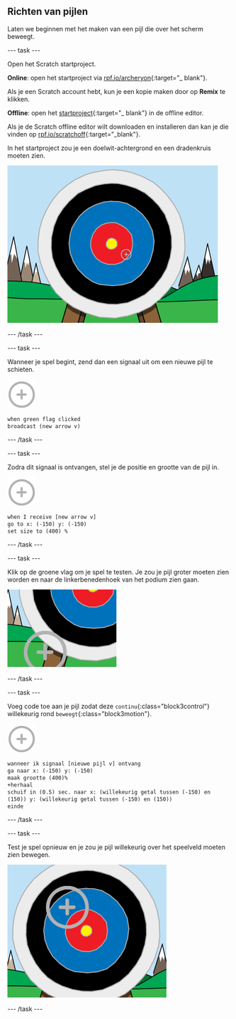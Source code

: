 ## Richten van pijlen

Laten we beginnen met het maken van een pijl die over het scherm beweegt.

\--- task \---

Open het Scratch startproject.

**Online**: open het startproject via [rpf.io/archeryon](http://rpf.io/archeryon){:target="_ blank"}.

Als je een Scratch account hebt, kun je een kopie maken door op **Remix** te klikken.

**Offline**: open het [startproject](http://rpf.io/p/en/archery-go){:target="_ blank"} in de offline editor.

Als je de Scratch offline editor wilt downloaden en installeren dan kan je die vinden op [rpf.io/scratchoff](http://rpf.io/scratchoff){:target="_blank"}.

In het startproject zou je een doelwit-achtergrond en een dradenkruis moeten zien.

![startprojecten](images/archery-starter.png)

\--- /task \---

\--- task \---

Wanneer je spel begint, zend dan een signaal uit om een nieuwe pijl te schieten.

![doelwit sprite](images/target-sprite.png)

```blocks3
when green flag clicked
broadcast (new arrow v)
```

\--- /task \---

\--- task \---

Zodra dit signaal is ontvangen, stel je de positie en grootte van de pijl in.

![doelwit sprite](images/target-sprite.png)

```blocks3
when I receive [new arrow v]
go to x: (-150) y: (-150)
set size to (400) %
```

\--- /task \---

\--- task \---

Klik op de groene vlag om je spel te testen. Je zou je pijl groter moeten zien worden en naar de linkerbenedenhoek van het podium zien gaan.

![grotere doelwit sprite linksonder op het podium](images/archery-start-test.png)

\--- /task \---

\--- task \---

Voeg code toe aan je pijl zodat deze `continu`{:class="block3control"} willekeurig rond `beweegt`{:class="block3motion"}.

![doelwit sprite](images/target-sprite.png)

```blocks3
wanneer ik signaal [nieuwe pijl v] ontvang
ga naar x: (-150) y: (-150)
maak grootte (400)%
+herhaal
schuif in (0.5) sec. naar x: (willekeurig getal tussen (-150) en (150)) y: (willekeurig getal tussen (-150) en (150))
einde
```

\--- /task \---

\--- task \---

Test je spel opnieuw en je zou je pijl willekeurig over het speelveld moeten zien bewegen.

![doelwit in een andere positie](images/archery-glide-test.png)

\--- /task \---